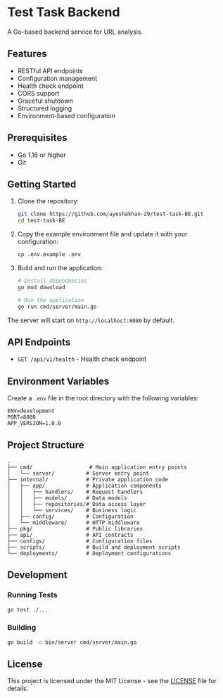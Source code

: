# Test Task Backend

A Go-based backend service for URL analysis.

## Features

- RESTful API endpoints
- Configuration management
- Health check endpoint
- CORS support
- Graceful shutdown
- Structured logging
- Environment-based configuration

## Prerequisites

- Go 1.16 or higher
- Git

## Getting Started

1. Clone the repository:

   ```bash
   git clone https://github.com/ayeshakhan-29/test-task-BE.git
   cd test-task-BE
   ```

2. Copy the example environment file and update it with your configuration:

   ```bash
   cp .env.example .env
   ```

3. Build and run the application:

   ```bash
   # Install dependencies
   go mod download

   # Run the application
   go run cmd/server/main.go
   ```

The server will start on `http://localhost:8080` by default.

## API Endpoints

- `GET /api/v1/health` - Health check endpoint

## Environment Variables

Create a `.env` file in the root directory with the following variables:

```
ENV=development
PORT=8080
APP_VERSION=1.0.0
```

## Project Structure

```
.
├── cmd/                  # Main application entry points
│   └── server/          # Server entry point
├── internal/            # Private application code
│   ├── app/             # Application components
│   │   ├── handlers/    # Request handlers
│   │   ├── models/      # Data models
│   │   ├── repositories/# Data access layer
│   │   └── services/    # Business logic
│   ├── config/          # Configuration
│   └── middleware/      # HTTP middleware
├── pkg/                 # Public libraries
├── api/                 # API contracts
├── configs/             # Configuration files
├── scripts/             # Build and deployment scripts
└── deployments/         # Deployment configurations
```

## Development

### Running Tests

```bash
go test ./...
```

### Building

```bash
go build -o bin/server cmd/server/main.go
```

## License

This project is licensed under the MIT License - see the [LICENSE](LICENSE) file for details.
